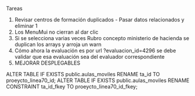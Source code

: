 Tareas

1. Revisar centros de formación duplicados - Pasar datos relacionados y eliminar 1
2. Los MenuMui no cierran al dar clic
3. Si se selecciona varias veces Rubro concepto ministerio de hacienda se duplican los arrays y arroja un warn
4. Cómo ahora la evaluación es por url ?evaluacion_id=4296 se debe validar que esa evaluación sea del evaluador correspondiente
5. MEJORAR DESPLEGABLES

ALTER TABLE IF EXISTS public.aulas_moviles RENAME ta_id TO proeycto_linea70_id; ALTER TABLE IF EXISTS public.aulas_moviles RENAME CONSTRAINT ta_id_fkey TO proeycto_linea70_id_fkey;
